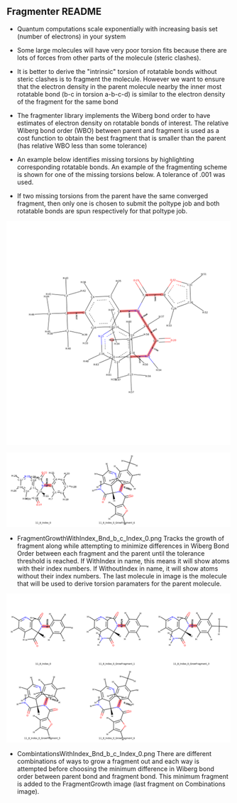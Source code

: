 ## Fragmenter README
* Quantum computations scale exponentially with increasing basis set (number of electrons) in your system
* Some large molecules will have very poor torsion fits because there are lots of forces from other parts 
  of the molecule (steric clashes). 
* It is better to derive the "intrinsic" torsion of rotatable bonds without steric clashes is to fragment the   molecule. However we want to ensure that the electron density in the parent molecule nearby the inner most    rotatable bond (b-c in torsion a-b-c-d) is similar to the electron density of the fragment for the same bond

* The fragmenter library implements the Wiberg bond order to have estimates of electron density on rotatable    bonds of interest. The relative Wiberg bond order (WBO) between parent and fragment is used as a cost         function to obtain the best fragment that is smaller than the parent (has relative WBO less than some tolerance)

* An example below identifies missing torsions by highlighting corresponding rotatable bonds. An example of the fragmenting scheme is shown for one of the missing torsions below. A tolerance of .001 was used.

* If two missing torsions from the parent have the same converged fragment, then only one is chosen to submit the poltype job and both rotatable bonds are spun respectively for that poltype job.

![Example Molecule Image](Images/ml188.png)

![Fragment Growth Example Image](Images/FragmentGrowthWithIndex_Bnd_11-8_Index_0.png)

* FragmentGrowthWithIndex_Bnd_b_c_Index_0.png  Tracks the growth of fragment along while attempting to                                                       minimize differences in Wiberg Bond Order between each fragment                                               and the parent until the tolerance threshold is reached. If                                                   WithIndex in name, this means it will show atoms with their                                                   index numbers. If WithoutIndex in name, it will show atoms                                                    without their index numbers. The last molecule in image is                                                    the molecule that will be used to derive torsion paramaters                                                   for the parent molecule.



![Combinations Example Image](Images/CombinationsWithIndex_Bnd_11-8_Index_0.png)

* CombintationsWithIndex_Bnd_b_c_Index_0.png   There are different combinations of ways to grow a fragment out                                               and each way is attempted before choosing the minimum                                                         difference in Wiberg bond order between parent bond and                                                       fragment bond. This minimum fragment is added to the                                                          FragmentGrowth image (last fragment on Combinations image).


